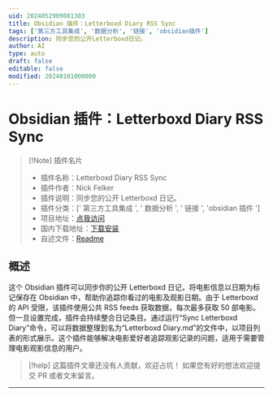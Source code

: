 ```yaml
---
uid: 2024052909081303
title: Obsidian 插件：Letterboxd Diary RSS Sync
tags: ['第三方工具集成', '数据分析', '链接', 'obsidian插件']
description: 同步您的公开Letterboxd日记。
author: AI
type: auto
draft: false
editable: false
modified: 20240101000000
---
```


# Obsidian 插件：Letterboxd Diary RSS Sync

> [!Note] 插件名片
> - 插件名称：Letterboxd Diary RSS Sync
> - 插件作者：Nick Felker
> - 插件说明：同步您的公开 Letterboxd 日记。
> - 插件分类：[' 第三方工具集成 ', ' 数据分析 ', ' 链接 ', 'obsidian 插件 ']
> - 项目地址：[点我访问](https://github.com/fleker/letterboxd-for-obsidian)
> - 国内下载地址：[下载安装](https://pkmer.cn/products/plugin/pluginMarket/?letterboxd-rss-sync)
> - 自述文件：[Readme](https://ghproxy.net/https://raw.githubusercontent.com/Fleker/letterboxd-for-obsidian/master/README.md)

## 概述

这个 Obsidian 插件可以同步你的公开 Letterboxd 日记，将电影信息以日期为标记保存在 Obsidian 中，帮助你追踪你看过的电影及观影日期。由于 Letterboxd 的 API 受限，该插件使用公共 RSS feeds 获取数据，每次最多获取 50 部电影。但一旦设置完成，插件会持续整合日记条目。通过运行“Sync Letterboxd Diary”命令，可以将数据整理到名为“Letterboxd Diary.md”的文件中，以项目列表的形式展示。这个插件能够解决电影爱好者追踪观影记录的问题，适用于需要管理电影观影信息的用户。

> [!help]
> 这篇插件文章还没有人贡献，欢迎占坑！
> 如果您有好的想法欢迎提交 PR 或者文末留言。

---



